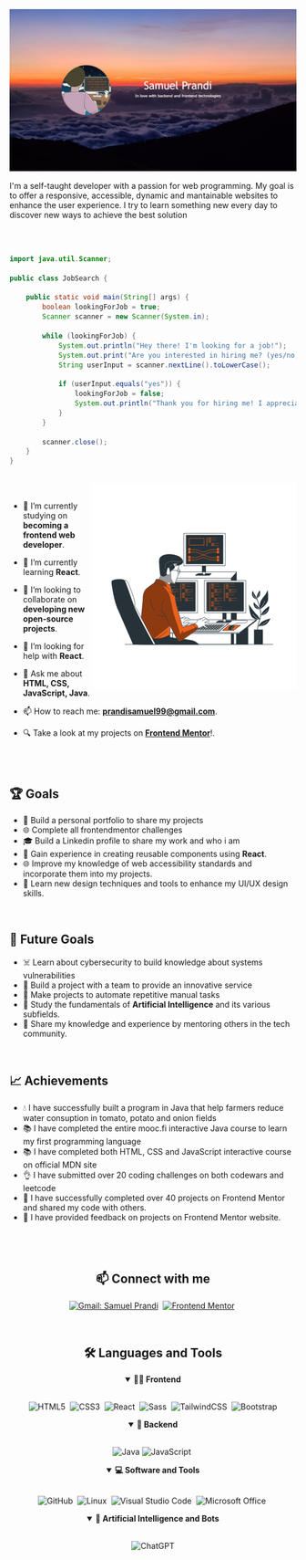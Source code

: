 ![Samuel Prandi Thumbnail](thumbnail.jpg)

<p>I'm a self-taught developer with a passion for web programming. My goal is to offer a responsive, accessible, dynamic and mantainable websites to enhance the user experience. I try to learn something new every day to discover new ways to achieve the best solution</p>

##

<br>

```java
import java.util.Scanner;

public class JobSearch {

    public static void main(String[] args) {
        boolean lookingForJob = true;
        Scanner scanner = new Scanner(System.in);

        while (lookingForJob) {
            System.out.println("Hey there! I'm looking for a job!");
            System.out.print("Are you interested in hiring me? (yes/no): ");
            String userInput = scanner.nextLine().toLowerCase();

            if (userInput.equals("yes")) {
                lookingForJob = false;
                System.out.println("Thank you for hiring me! I appreciate the opportunity.");
            }
        }

        scanner.close();
    }
}

```

<br>

<picture>
  <source media="(prefers-color-scheme: dark)" srcset="coding_dark.gif">
  <img align="right" alt="programming light" src="coding_light.gif">
</picture>

<br>



- 🔭 I’m currently studying on **becoming a frontend web developer**.

- 🌱 I’m currently learning **React**.

- 👯 I’m looking to collaborate on **developing new open-source projects**.

- 🤔 I’m looking for help with **React**.

- 💬 Ask me about **HTML, CSS, JavaScript, Java**.

- 📫 How to reach me: **prandisamuel99@gmail.com**.

- 🔍 Take a look at my projects on [**Frontend Mentor**](https://www.frontendmentor.io/profile/JustANipple)!.

<br>
<br>



## 🏆 Goals

- 📓 Build a personal portfolio to share my projects
- 🌐 Complete all frontendmentor challenges
- 🎓 Build a Linkedin profile to share my work and who i am
- 🚀 Gain experience in creating reusable components using **React**.
- 🌐 Improve my knowledge of web accessibility standards and incorporate them into my projects.
- 🎨 Learn new design techniques and tools to enhance my UI/UX design skills.

<br>

## 🎯 Future Goals

- ☠️ Learn about cybersecurity to build knowledge about systems vulnerabilities
- 🧱 Build a project with a team to provide an innovative service
- 🦾 Make projects to automate repetitive manual tasks
- 🧠 Study the fundamentals of **Artificial Intelligence** and its various subfields.
- 🌟 Share my knowledge and experience by mentoring others in the tech community.

<br>

## 📈 Achievements

- 💧 I have successfully built a program in Java that help farmers reduce water consuption in tomato, potato and onion fields
- 📚 I have completed the entire mooc.fi interactive Java course to learn my first programming language
- 📚 I have completed both HTML, CSS and JavaScript interactive course on official MDN site
- 👌 I have submitted over 20 coding challenges on both codewars and leetcode
- 🎉 I have successfully completed over 40 projects on Frontend Mentor and shared my code with others.
- 🤝 I have provided feedback on projects on Frontend Mentor website.

#

<br>

<h2 align="center">📫 Connect with me</h2>

<div align = "center">
    
[![Gmail: Samuel Prandi](https://img.shields.io/badge/-gmail-red?style=for-the-badge&logo=Gmail&logoColor=white&link=mailto:prandisamuel99@gmail.com)](mailto:prandisamuel99@gmail.com)&nbsp;
[![Frontend Mentor](https://img.shields.io/badge/-Frontend%20Mentor-5F3DC4?style=for-the-badge&logo=FrontendMentor&logoColor=white&link=https://www.frontendmentor.io/profile/JustANipple)](https://www.frontendmentor.io/profile/JustANipple)&nbsp;

<br>

<div align = "center">

<h2 align="center">🛠️ Languages and Tools</h2>

<details open>
<summary><b>🏄‍♂️ Frontend</b></summary>
<br>
  
![HTML5](https://img.shields.io/badge/-HTML5-E34F26?style=for-the-badge&logo=html5&logoColor=white)&nbsp;
![CSS3](https://img.shields.io/badge/-CSS3-1572B6?style=for-the-badge&logo=css3)&nbsp;
![React](https://img.shields.io/badge/-React-%23404d59?style=for-the-badge&logo=react)&nbsp;
![Sass](https://img.shields.io/badge/-Sass-CC6699?style=for-the-badge&logo=sass&logoColor=white)&nbsp;
![TailwindCSS](https://img.shields.io/badge/-Tailwind_CSS-38B2AC?style=for-the-badge&logo=tailwind-css&logoColor=white)&nbsp;
![Bootstrap](https://img.shields.io/badge/bootstrap-%237952B3?style=for-the-badge&logo=bootstrap&logoColor=white)

</details>

<details open>
<summary><b>🧰 Backend</b></summary>
<br>
  
![Java](https://img.shields.io/badge/java-d6690d?style=for-the-badge&logo=openjdk&logoColor=white)
![JavaScript](https://img.shields.io/badge/Javascript-F7DF1E.svg?style=for-the-badge&logo=javascript&logoColor=black)&nbsp;

</details>

<details open>
<summary><b>💻 Software and Tools</b></summary>
<br>

![GitHub](https://img.shields.io/badge/-GitHub-181717?style=for-the-badge&logo=github)&nbsp;
![Linux](https://img.shields.io/badge/-Linux-FCC624?style=for-the-badge&logo=linux&logoColor=black)&nbsp;
![Visual Studio Code](https://img.shields.io/badge/-VSCODE-007ACC?style=for-the-badge&&logo=visual-studio-code&logoColor=white)&nbsp;
![Microsoft Office](https://img.shields.io/badge/-MS%20Office-D83B01?style=for-the-badge&logo=microsoft-office&logoColor=white)&nbsp;
</details>

<details open>
<summary><b>🤖 Artificial Intelligence and Bots</b></summary>
<br>
  
![ChatGPT](https://img.shields.io/badge/chatGPT-74aa9c?style=for-the-badge&logo=openai&logoColor=white)
</details>

</div>
